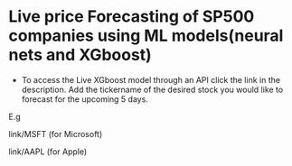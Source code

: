 
# Live price Forecasting of SP500 companies using ML models(neural nets and XGboost)

- To access the Live XGboost model through an API click the link in the description. Add the tickername of the desired stock you would like to forecast for the upcoming 5 days.

E.g 


link/MSFT (for Microsoft)



link/AAPL (for Apple)

 


 
